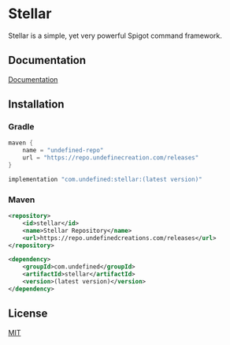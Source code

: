
# Stellar

Stellar is a simple, yet very powerful Spigot command framework.

## Documentation

[Documentation](https://docs.undefinedcreations.com)


## Installation

### Gradle

```gradle
maven {
    name = "undefined-repo"
    url = "https://repo.undefinecreation.com/releases"
}
```
```gradle
implementation "com.undefined:stellar:(latest version)"
```

### Maven

```xml
<repository>
    <id>stellar</id>
    <name>Stellar Repository</name>
    <url>https://repo.undefinedcreations.com/releases</url>
</repository>
```
```xml
<dependency>
    <groupId>com.undefined</groupId>
    <artifactId>stellar</artifactId>
    <version>(latest version)</version>
</dependency>
```
## License

[MIT](https://choosealicense.com/licenses/mit/)